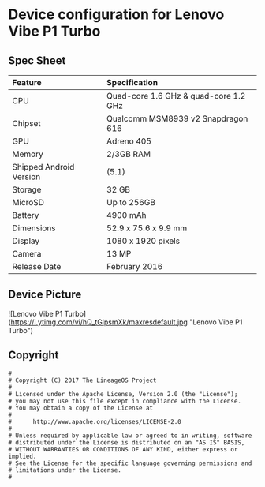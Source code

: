 # Device configuration for Lenovo Vibe P1 Turbo

## Spec Sheet

| Feature                 | Specification                         |
| :---------------------- | :-------------------------------------|
| CPU                     | Quad-core 1.6 GHz & quad-core 1.2 GHz |
| Chipset                 | Qualcomm MSM8939 v2 Snapdragon 616    |
| GPU                     | Adreno 405                            |
| Memory                  | 2/3GB RAM                             |
| Shipped Android Version | (5.1)                                 |
| Storage                 | 32 GB                                 |
| MicroSD                 | Up to 256GB                           |
| Battery                 | 4900 mAh                              |
| Dimensions              | 52.9 x 75.6 x 9.9 mm                  |
| Display                 | 1080 x 1920 pixels                    |
| Camera                  | 13 MP                                 |
| Release Date            | February 2016                         |

## Device Picture 

![Lenovo Vibe P1 Turbo] (https://i.ytimg.com/vi/hQ_tGlpsmXk/maxresdefault.jpg "Lenovo Vibe P1 Turbo")

## Copyright

```
#
# Copyright (C) 2017 The LineageOS Project
#
# Licensed under the Apache License, Version 2.0 (the "License");
# you may not use this file except in compliance with the License.
# You may obtain a copy of the License at
#
#      http://www.apache.org/licenses/LICENSE-2.0
#
# Unless required by applicable law or agreed to in writing, software
# distributed under the License is distributed on an "AS IS" BASIS,
# WITHOUT WARRANTIES OR CONDITIONS OF ANY KIND, either express or implied.
# See the License for the specific language governing permissions and
# limitations under the License.
#
```
